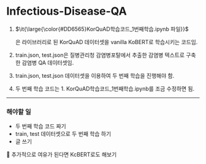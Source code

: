# Infectious-Disease-QA

1. <p>$\it{\large{\color{#DD6565}KorQuAD학습코드_1번째학습.ipynb 파일}}$</p>은 라이브러리로 된 KorQuAD 데이터셋을 vanilla KoBERT로 학습시키는 코드임.

2. train.json, test.json은 질병관리청 감염병포탈에서 추출한 감염병 텍스트로 구축한 감염병 QA 데이터셋임.

3. train.json, test.json 데이터셋을 이용하여 두 번째 학습을 진행해야 함.

4. 두 번째 학습 코드는 1. KorQuAD학습코드_1번째학습.ipynb를 조금 수정하면 됨.


---------------
### 해야할 일
- 두 번째 학습 코드 짜기
- train, test 데이터셋으로 두 번째 학습 하기
- 글 쓰기

📍 추가적으로 여유가 된다면 KcBERT로도 해보기
